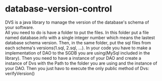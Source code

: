 # database-version-control
DVS is a java library to manage the version of the database's schema of your software.  
All you need to do is have a folder to put the files. In this folder put a file named database.info with a single integer number which means the lastest database schema version. Then, in the same folder, put the sql files from each schema's versions(1.sql, 2.sql, ...). In your code you have to make a implementation of DAO to the SGDB you are using(MySql included in the library). Then you need to have a instance of your DAO and create a instance of Dvs with the Path to the folder you are using and the instance of your DAO. Then you just havo to execute the only public method of Dvs: verifyVersion()

